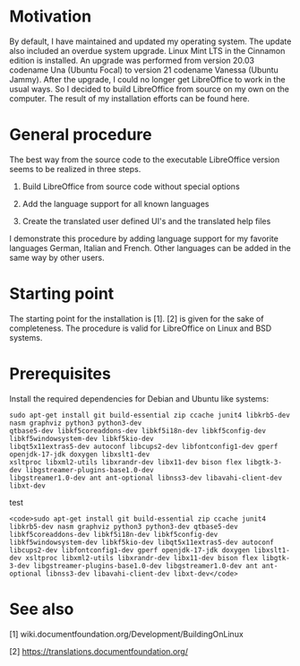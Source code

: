 # Motivation

By default, I have maintained and updated my operating system. The update also included an overdue system upgrade. Linux Mint LTS in the Cinnamon edition is installed. An upgrade was performed from version 20.03 codename Una (Ubuntu Focal) to version 21 codename Vanessa (Ubuntu Jammy). After the upgrade, I could no longer get LibreOffice to work in the usual ways. So I decided to build LibreOffice from source on my own on the computer. The result of my installation efforts can be found here.

# General procedure

The best way from the source code to the executable LibreOffice version seems to be realized in three steps.

1. Build LibreOffice from source code without special options

2. Add the language support for all known languages

3. Create the translated user defined UI's and the translated help files

I demonstrate this procedure by adding language support for my favorite languages German, Italian and French. Other languages can be added in the same way by other users.

# Starting point

The starting point for the installation is [1]. [2] is given for the sake of completeness. The procedure is valid for LibreOffice on Linux and BSD systems.

# Prerequisites

Install the required dependencies for Debian and Ubuntu like systems:

    sudo apt-get install git build-essential zip ccache junit4 libkrb5-dev nasm graphviz python3 python3-dev 
    qtbase5-dev libkf5coreaddons-dev libkf5i18n-dev libkf5config-dev libkf5windowsystem-dev libkf5kio-dev 
    libqt5x11extras5-dev autoconf libcups2-dev libfontconfig1-dev gperf openjdk-17-jdk doxygen libxslt1-dev 
    xsltproc libxml2-utils libxrandr-dev libx11-dev bison flex libgtk-3-dev libgstreamer-plugins-base1.0-dev 
    libgstreamer1.0-dev ant ant-optional libnss3-dev libavahi-client-dev libxt-dev

test

    <code>sudo apt-get install git build-essential zip ccache junit4 libkrb5-dev nasm graphviz python3 python3-dev qtbase5-dev libkf5coreaddons-dev libkf5i18n-dev libkf5config-dev libkf5windowsystem-dev libkf5kio-dev libqt5x11extras5-dev autoconf libcups2-dev libfontconfig1-dev gperf openjdk-17-jdk doxygen libxslt1-dev xsltproc libxml2-utils libxrandr-dev libx11-dev bison flex libgtk-3-dev libgstreamer-plugins-base1.0-dev libgstreamer1.0-dev ant ant-optional libnss3-dev libavahi-client-dev libxt-dev</code>

# See also

[1] wiki.documentfoundation.org/Development/BuildingOnLinux

[2] https://translations.documentfoundation.org/


